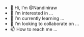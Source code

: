 - 👋 Hi, I’m @Nandiniraw
- 👀 I’m interested in ...
- 🌱 I’m currently learning ...
- 💞️ I’m looking to collaborate on ...
- 📫 How to reach me ...

<!---
Nandiniraw/Nandiniraw is a ✨ special ✨ repository because its `README.md` (this file) appears on your GitHub profile.
You can click the Preview link to take a look at your changes.
--->
